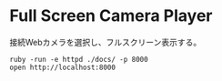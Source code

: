 # Full Screen Camera Player

接続Webカメラを選択し、フルスクリーン表示する。

```shell
ruby -run -e httpd ./docs/ -p 8000
open http://localhost:8000
```
